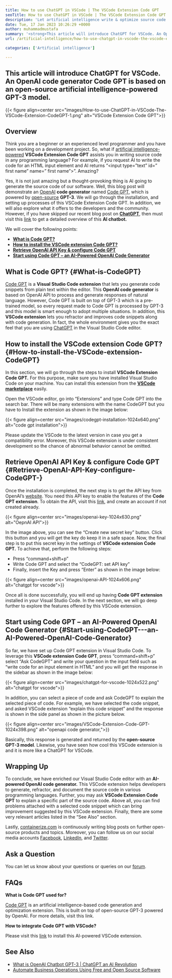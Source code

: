 ```yaml
---
title: How to use ChatGPT in VSCode | The VSCode Extension Code GPT
seoTitle: How to use ChatGPT in VSCode | The VSCode Extension Code GPT
description: 'Let artificial intelligence write & optimize source code using OpenAI API. VSCode Extension Code GPT is powered by GPT-3 which is an open-source NLP model.'
date: Tue, 17 Jan 2023 10:26:29 +0000
author: muhammadmustafa
summary: '<strong>This article will introduce ChatGPT for VSCode. An OpenAI code generator Code GPT is based on an open-source artificial intelligence-powered GPT-3 model.</strong>'
url: /artificial-intelligence/how-to-use-chatgpt-in-vscode-the-vscode-extension-codegpt/

categories: ['Artificial intelligence']

---
```

## **This article will introduce ChatGPT for VSCode. An OpenAI code generator Code GPT is based on an open-source artificial intelligence-powered GPT-3 model.**

{{< figure align=center src="images/How-to-use-ChatGPT-in-VSCode-The-VSCode-Extension-CodeGPT-1.png" alt="VSCode Extension Code GPT">}}  

## Overview 

Think you are a beginner or an experienced level programmer and you have been working on a development project. So, what if [artificial intelligence-powered][1] **VSCode Extension Code GPT** assists you in writing source code in any programming language? For example, if you request AI to write the code for an HTML input element and AI returns “<input type=”text” id=” first name” name=” first name”>”. Amazing? 

Yes, it is not just amazing but a thought-provoking thing is AI going to generate the source code of our software. Well, this blog post will demonstrate an [OpenAI][2] **code generator** named [Code GPT][3], which is powered by [open-source][4] **GPT-3**. We will go through the installation, and setting up processes of this VSCode Extension Code GPT. In addition, we will also explore what it offers to the developers and the community. However, if you have skipped our recent blog post on **[ChatGPT][5]**, then must visit this [link][6] to get a detailed overview of this **AI chatbot.** 

We will cover the following points:

  * [**What is Code GPT?**][7]
  * [**How to install the VSCode extension Code GPT?**][8]
  * [**Retrieve OpenAI API Key & configure Code GPT**][9]
  * [**Start using Code GPT – an AI-Powered OpenAI Code Generator**][10]

## What is Code GPT? {#What-is-CodeGPT}

[Code GPT][3] is a **Visual Studio Code extension** that lets you generate code snippets from plain text within the editor. This **OpenAI code generator** is based on OpenAI API to process and generate responses of natural language. However, Code GPT is built on top of GPT-3 which is a pre-trained model, so every request made to Code GPT is processed by GPT-3 and this model is smart enough to adopt multiple situations. In addition, this **VSCode extension** lets you refractor and improves code snippets along with code generation. In fact, the whole environment gives you the exact feel that you are using [ChatGPT][11] in the Visual Studio Code editor. 

## How to install the VSCode extension Code GPT? {#How-to-install-the-VSCode-extension-CodeGPT}

In this section, we will go through the steps to install **VSCode Extension Code GPT.** For this purpose, make sure you have installed Visual Studio Code on your machine. You can install this extension from the **[VSCode marketplace][12]** easily. 

Open the VSCode editor, go into “Extensions” and type Code GPT into the search bar. There will be many extensions with the name CodeGPT but you have to Install the extension as shown in the image below:

{{< figure align=center src="images/codegpt-installation-1024x640.png" alt="code gpt installation">}}  

Please update the VSCode to the latest version in case you get a compatibility error. Moreover, this VSCode extension is under consistent development so the chance of abnormal behavior cannot be omitted.

## Retrieve OpenAI API Key & configure Code GPT  {#Retrieve-OpenAI-API-Key-configure-CodeGPT-}

Once the installation is completed, the next step is to get the API key from OpenAI’s [website][13]. You need this API key to enable the features of the **Code GPT extension**. To obtain the API, visit this [link][13], and create an account if not created already. 

{{< figure align=center src="images/openai-key-1024x630.png" alt="OepnAI API">}}  

In the image above, you can see the “Create new secret key” button. Click this button and you will get the key do keep it in a safe space. Now, the final step is to put this secret key in the settings of **VSCode extension Code GPT.** To achieve that, perform the following steps:

  * Press “command+shift+p”
  * Write Code GPT and select the “CodeGPT: set API key”
  * Finally, insert the Key and press “Enter” as shown in the image below:

{{< figure align=center src="images/openai-API-1024x606.png" alt="chatgpt for vscode">}}  

Once all is done successfully, you will end up having **Code GPT extension** installed in your Visual Studio Code. In the next section, we will go deep further to explore the features offered by this VSCode extension.

## Start using Code GPT – an AI-Powered OpenAI Code Generator {#Start-using-CodeGPT---an-AI-Powered-OpenAI-Code-Generator}

So far, we have set up Code GPT extension in Visual Studio Code. To leverage this **VSCode extension Code GPT**, press “command+shift+p” select “Ask CodeGPT” and write your question in the input field such as “write code for an input element in HTML” and you will get the response in the sidebar as shown in the image below:

{{< figure align=center src="images/chatgpt-for-vscode-1024x522.png" alt="chatgpt for vscode">}}  

In addition, you can select a piece of code and ask CodeGPT to explain the selected piece of code. For example, we have selected the code snippet, and asked VSCode extension “explain this code snippet” and the response is shown in the side panel as shown in the picture below. 

{{< figure align=center src="images/VSCode-Extension-Code-GPT-1024x398.png" alt="openapi code generator,">}}  

Basically, this response is generated and returned by the **open-source GPT-3 model**. Likewise, you have seen how cool this VSCode extension is and it is more like a ChatGPT for VSCode. 

## Wrapping Up

To conclude, we have enriched our Visual Studio Code editor with an **AI-powered OpenAI code generator.** This VSCode extension helps developers to generate, refractor, and document the source code in various programming languages. Further, you may ask **VSCode Extension Code GPT** to explain a specific part of the source code. Above all, you can find problems attached with a selected code snippet which can bring improvement suggested by this VSCode extension. Finally, there are some very relevant articles listed in the “See Also” section.

Lastly, [containerize.com][4] is continuously writing blog posts on further open-source products and topics. Moreover, you can follow us on our social media accounts [Facebook][14], [LinkedIn][15], and [Twitter][16].

## Ask a Question

You can let us know about your questions or queries on our [forum][17].

## FAQs

**What is Code GPT used for?**

[Code GPT][3] is an artificial intelligence-based code generation and optimization extension. This is built on top of open-source GPT-3 powered by OpenAI. For more details, visit this link.

**How to integrate Code GPT with VSCode?**

Please visit this [link][9] to install this AI-powered VSCode extension.

## See Also

  * [What is OpenAI Chatbot GPT-3 | ChatGPT an AI Revolution][6]
  * [Automate Business Operations Using Free and Open Source Software][18]

 [1]: https://blog.containerize.com/category/artificial-intelligence/
 [2]: https://openai.com/
 [3]: https://marketplace.visualstudio.com/items?itemName=timkmecl.codegpt3
 [4]: https://www.containerize.com/
 [5]: https://en.wikipedia.org/wiki/GPT-3
 [6]: https://blog.containerize.com/artificial-intelligence/what-is-openai-chatbot-gpt-3-chatgpt-an-ai-revolution/

 [7]: #What-is-CodeGPT
 [8]: #How-to-install-the-VSCode-extension-CodeGPT
 [9]: #Retrieve-OpenAI-API-Key-configure-CodeGPT-
 [10]: #Start-using-CodeGPT---an-AI-Powered-OpenAI-Code-Generator
 [11]: https://openai.com/blog/chatgpt/
 [12]: https://marketplace.visualstudio.com/vscode
 [13]: https://beta.openai.com/account/api-keys
 [14]: https://web.facebook.com/containerize
 [15]: https://www.linkedin.com/company/containerize/
 [16]: https://twitter.com/containerize_co
 [17]: https://forum.containerize.com/
 [18]: https://blog.containerize.com/blogging/automate-business-operations-using-open-source-software/
